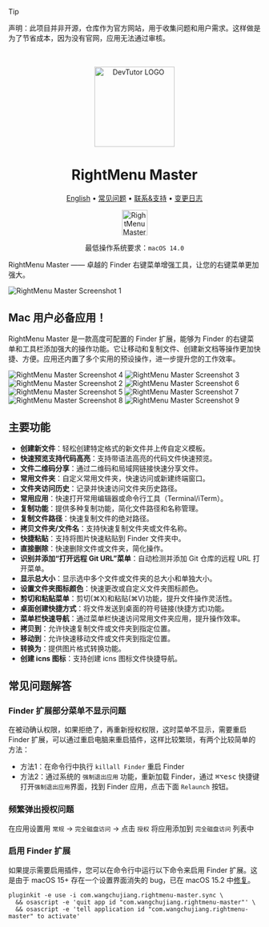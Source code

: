 <!--idoc:ignore:start-->
> [!TIP]
> 声明：此项目并非开源，仓库作为官方网站，用于收集问题和用户需求。这样做是为了节省成本，因为没有官网，应用无法通过审核。
<!--idoc:ignore:end-->

<div align="center">
  <br />
  <br />
  <img src="./assets/logo.png" alt="DevTutor LOGO" width="160" height="160">
  <h1>RightMenu Master</h1>
  <!--rehype:style=border: 0;-->
  <p>
    <a href="./README.md">English</a> • 
		<a href="#常见问题解答">常见问题</a> • 
    <a target="_blank" href="https://github.com/jaywcjlove/rightmenu-master/issues/new?assignees=&labels=support%2Cfeedback%2Cquestion&projects=&template=bug_report.yml&title=%F0%9F%99%8B%E2%80%8D%E2%99%82%EF%B8%8F+Support+%26+Feedback%3A+Quick+RSS">联系&支持</a> • 
    <a target="_blank" href="https://github.com/jaywcjlove/rightmenu-master/releases">变更日志</a>
  </p>
  <p>
    <a target="_blank" href="https://apps.apple.com/app/rightmenu-master/6737160756" title="PasteQuick for macOS">
      <img alt="RightMenu Master for macOS" src="https://jaywcjlove.github.io/sb/download/macos.svg" height="51">
    </a>
  </p>
</div>

<div align="center">

最低操作系统要求：`macOS 14.0`

</div>

RightMenu Master —— 卓越的 Finder 右键菜单增强工具，让您的右键菜单更加强大。

![RightMenu Master Screenshot 1](./assets/screenshots-1.png)

## Mac 用户必备应用！

RightMenu Master 是一款高度可配置的 Finder 扩展，能够为 Finder 的右键菜单和工具栏添加强大的操作功能。它让移动和复制文件、创建新文档等操作更加快捷、方便。应用还内置了多个实用的预设操作，进一步提升您的工作效率。

![RightMenu Master Screenshot 4](./assets/screenshots-4.png)
![RightMenu Master Screenshot 3](./assets/screenshots-3.png)
![RightMenu Master Screenshot 2](./assets/screenshots-2.png)
![RightMenu Master Screenshot 6](./assets/screenshots-6.png)
![RightMenu Master Screenshot 5](./assets/screenshots-5.png)
![RightMenu Master Screenshot 7](./assets/screenshots-7.png)
![RightMenu Master Screenshot 8](./assets/screenshots-8.png)
![RightMenu Master Screenshot 9](./assets/screenshots-9.png)

## 主要功能

- **创建新文件**：轻松创建特定格式的新文件并上传自定义模板。
- **快速预览支持代码高亮**：支持带语法高亮的代码文件快速预览。
- **文件二维码分享**：通过二维码和局域网链接快速分享文件。
- **常用文件夹**：自定义常用文件夹，快速访问或新建终端窗口。
- **文件夹访问历史**：记录并快速访问文件夹历史路径。
- **常用应用**：快速打开常用编辑器或命令行工具（Terminal/iTerm）。
- **复制功能**：提供多种复制功能，简化文件路径和名称管理。
- **复制文件路径**：快速复制文件的绝对路径。
- **拷贝文件夹/文件名**：支持快速复制文件夹或文件名称。
- **快捷粘贴**：支持将图片快速粘贴到 Finder 文件夹中。
- **直接删除**：快速删除文件或文件夹，简化操作。
- **识别并添加“打开远程 Git URL”菜单**：自动检测并添加 Git 仓库的远程 URL 打开菜单。
- **显示总大小**：显示选中多个文件或文件夹的总大小和单独大小。
- **设置文件夹图标颜色**：快速更改或自定义文件夹图标颜色。
- **剪切和粘贴菜单**：剪切(⌘X)和粘贴(⌘V)功能，提升文件操作灵活性。
- **桌面创建快捷方式**：将文件发送到桌面的符号链接(快捷方式)功能。
- **菜单栏快速导航**：通过菜单栏快速访问常用文件夹应用，提升操作效率。
- **拷贝到**：允许快速复制文件或文件夹到指定位置。
- **移动到**：允许快速移动文件或文件夹到指定位置。
- **转换为**：提供图片格式转换功能。
- **创建 icns 图标**：支持创建 icns 图标文件快捷导航。

## 常见问题解答

### Finder 扩展部分菜单不显示问题

在被动确认权限，如果拒绝了，再重新授权权限，这时菜单不显示，需要重启 Finder 扩展，可以通过重启电脑来重启插件，这样比较繁琐，有两个比较简单的方法：

- 方法1：在命令行中执行 `killall Finder` 重启 Finder  
- 方法2：通过系统的 `强制退出应用` 功能，重新加载 Finder，通过 <kbd>⌘</kbd><kbd>⌥</kbd><kbd>esc</kbd> 快捷键打开`强制退出应用`界面，找到 Finder 应用，点击下面 `Relaunch` 按钮。

### 频繁弹出授权问题

在应用设置用 `常规` -> `完全磁盘访问` -> 点击 `授权` 将应用添加到 `完全磁盘访问` 列表中

### 启用 Finder 扩展

如果提示需要启用插件，您可以在命令行中运行以下命令来启用 Finder 扩展。这是由于 macOS 15+ 存在一个设置界面消失的 bug，已在 macOS 15.2 中[修复](https://forums.developer.apple.com/forums/thread/756711?answerId=812519022#812519022)。

```shell
pluginkit -e use -i com.wangchujiang.rightmenu-master.sync \
  && osascript -e 'quit app id "com.wangchujiang.rightmenu-master"' \
  && osascript -e 'tell application id "com.wangchujiang.rightmenu-master" to activate'
```

<!--idoc:config:
title: 卓越的 Finder 右键菜单增强工具，让您的右键菜单更加强大。
keywords: RightMenu,右键菜单,Finder,macOS,应用,文件管理,创建新文件,复制功能,增强工具
-->